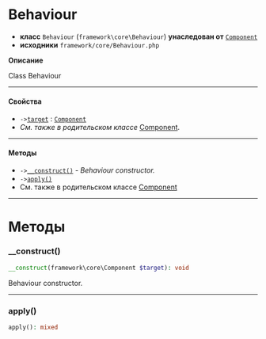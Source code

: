 # Behaviour

- **класс** `Behaviour` (`framework\core\Behaviour`) **унаследован от** [`Component`](https://github.com/jphp-group/wizard-framework/blob/master/wizard-core/api-docs/classes/framework/core/Component.ru.md)
- **исходники** `framework/core/Behaviour.php`

**Описание**

Class Behaviour

---

#### Свойства

- `->`[`target`](#prop-target) : [`Component`](https://github.com/jphp-group/wizard-framework/blob/master/wizard-core/api-docs/classes/framework/core/Component.ru.md)
- *См. также в родительском классе* [Component](https://github.com/jphp-group/wizard-framework/blob/master/wizard-core/api-docs/classes/framework/core/Component.ru.md).

---

#### Методы

- `->`[`__construct()`](#method-__construct) - _Behaviour constructor._
- `->`[`apply()`](#method-apply)
- См. также в родительском классе [Component](https://github.com/jphp-group/wizard-framework/blob/master/wizard-core/api-docs/classes/framework/core/Component.ru.md)

---
# Методы

<a name="method-__construct"></a>

### __construct()
```php
__construct(framework\core\Component $target): void
```
Behaviour constructor.

---

<a name="method-apply"></a>

### apply()
```php
apply(): mixed
```
